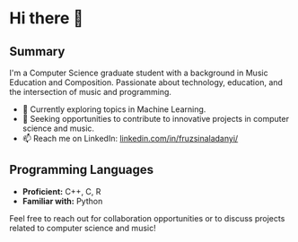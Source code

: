 # Hi there 👋

## Summary

I'm a Computer Science graduate student with a background in Music Education and Composition. Passionate about technology, education, and the intersection of music and programming.

- 🌱 Currently exploring topics in Machine Learning.
- 👯 Seeking opportunities to contribute to innovative projects in computer science and music.
- 📫 Reach me on LinkedIn: [linkedin.com/in/fruzsinaladanyi/](https://www.linkedin.com/in/fruzsinaladanyi/)

## Programming Languages

- **Proficient:** C++, C, R
- **Familiar with:** Python

Feel free to reach out for collaboration opportunities or to discuss projects related to computer science and music!
